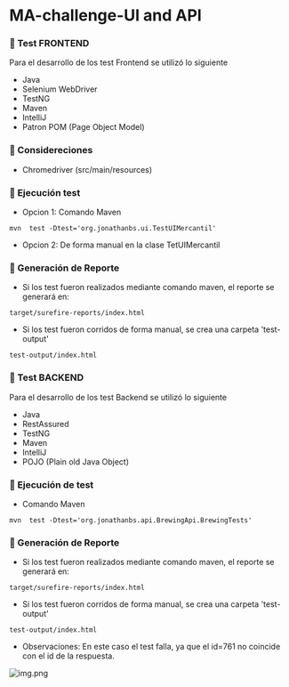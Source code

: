 # MA-challenge-UI and API

### :round_pushpin: Test FRONTEND

Para el desarrollo de los test Frontend se utilizó lo siguiente

* Java
* Selenium WebDriver
* TestNG
* Maven
* IntelliJ
* Patron POM (Page Object Model)

### :small_blue_diamond: Considereciones

* Chromedriver (src/main/resources)

### :small_blue_diamond: Ejecución test 

* Opcion 1: Comando Maven
 
``` mvn  test -Dtest='org.jonathanbs.ui.TestUIMercantil' ```

* Opcion 2: De forma manual en la clase TetUIMercantil



### :small_blue_diamond: Generación de Reporte

* Si los test fueron realizados mediante comando maven, el reporte se generará en:

`` target/surefire-reports/index.html `` 

* Si los test fueron corridos de forma manual, se crea una carpeta 'test-output'

`` test-output/index.html  ``


### :round_pushpin: Test BACKEND 


Para el desarrollo de los test Backend se utilizó lo siguiente

* Java
* RestAssured
* TestNG
* Maven
* IntelliJ
* POJO (Plain old Java Object)

### :small_blue_diamond: Ejecución de test

* Comando Maven

`` mvn  test -Dtest='org.jonathanbs.api.BrewingApi.BrewingTests' ``


### :small_blue_diamond: Generación de Reporte

* Si los test fueron realizados mediante comando maven, el reporte se generará en:

`` target/surefire-reports/index.html ``

* Si los test fueron corridos de forma manual, se crea una carpeta 'test-output'

`` test-output/index.html  ``

* Observaciones: En este caso el test falla, ya que el id=761 no coincide con el id de la respuesta.


![img.png](img.png)
